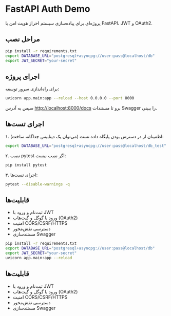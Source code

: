 # FastAPI Auth Demo

پروژه‌ای برای پیاده‌سازی سیستم احراز هویت امن با FastAPI، JWT و OAuth2.

## مراحل نصب

```bash
pip install -r requirements.txt
export DATABASE_URL="postgresql+asyncpg://user:pass@localhost/db"
export JWT_SECRET="your-secret"
````

## اجرای پروژه

برای راه‌اندازی سرور توسعه:

```bash
uvicorn app.main:app --reload --host 0.0.0.0 --port 8000
```

سپس به آدرس [http://localhost:8000/docs](http://localhost:8000/docs) برو تا مستندات Swagger را ببینی.

## اجرای تست‌ها

۱. اطمینان از در دسترس بودن پایگاه داده تست (می‌توان یک دیتابیس جداگانه ساخت):

```bash
export DATABASE_URL="postgresql+asyncpg://user:pass@localhost/db_test"
```

۲. نصب pytest اگر نصب نیست:

```bash
pip install pytest
```

۳. اجرای تست‌ها:

```bash
pytest --disable-warnings -q
```

## قابلیت‌ها

* ثبت‌نام و ورود با JWT
* ورود با گوگل و گیت‌هاب (OAuth2)
* امنیت CORS/CSRF/HTTPS
* دسترسی نقش‌محور
* مستندسازی Swagger

```bash
pip install -r requirements.txt
export DATABASE_URL="postgresql+asyncpg://user:pass@localhost/db"
export JWT_SECRET="your-secret"
uvicorn app.main:app --reload
```

## قابلیت‌ها

* ثبت‌نام و ورود با JWT
* ورود با گوگل و گیت‌هاب (OAuth2)
* امنیت CORS/CSRF/HTTPS
* دسترسی نقش‌محور
* مستندسازی Swagger

